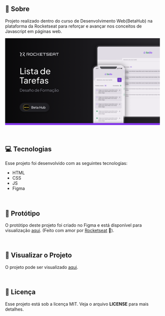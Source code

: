 ## 📖 Sobre

Projeto realizado dentro do curso de Desenvolvimento Web(BetaHub) na plataforma da Rocketseat para reforçar e avançar nos conceitos de Javascript em páginas web.

<p align="center">  
   <img src="assets/banner.png" alt="Banner do projeto"/> 
</p>

<br/>

## 💻 Tecnologias

Esse projeto foi desenvolvido com as seguintes tecnologias:

- HTML
- CSS
- JS
- Figma

<br/>

## 🎨 Protótipo

O protótipo deste projeto foi criado no Figma e está disponível para visualização [aqui](https://www.figma.com/community/file/1375099231017788190). (Feito com amor por [Rocketseat](https://www.rocketseat.com.br) 💜).

<br/>

## 🚀 Visualizar o Projeto

O projeto pode ser visualizado [aqui](https://nicolevlc.github.io/todo-project/).

<br/>

## 📝 Licença
Esse projeto está sob a licença MIT. Veja o arquivo **LICENSE** para mais detalhes.